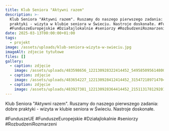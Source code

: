 ```yaml
---
title: Klub Seniora "Aktywni razem"
description: >-
  Klub Seniora "Aktywni razem". Ruszamy do naszego pierwszego zadania: dobre
  praktyki - wizyta w klubie seniora w Świeciu. Nastroje doskonałe. #FunduszeUE
  #FunduszeEuropejskie #Działajlokalnie #seniorzy #RozbudzeniRozmarzeni
date: 2025-03-13T00:00:00+01:00
tags:
  - projekt
image: /assets/uploads/klub-seniora-wizyta-w-swieciu.jpg
imageAlt: zdjecie tytułowe
files: []
gallery:
  - caption: zdjęcie
    image: /assets/uploads/483598656_122130928322414452_5495850956148006408_n.jpg
  - caption: zdjęcie
    image: /assets/uploads/483654227_122130928412414452_3154721897147046844_n.jpg
  - caption: zdjęcie
    image: /assets/uploads/483927381_122130928364414452_2151131781292013355_n.jpg
---
```

Klub Seniora "Aktywni razem". Ruszamy do naszego pierwszego zadania: dobre praktyki - wizyta w klubie seniora w Świeciu. Nastroje doskonałe.

\#FunduszeUE #FunduszeEuropejskie #Działajlokalnie #seniorzy #RozbudzeniRozmarzeni
